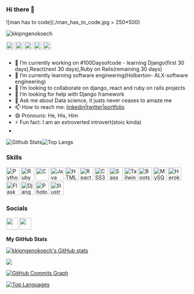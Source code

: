 ### Hi there 👋
![man has to code](./man_has_to_code.jpg = 250*500)

<!--**kkipngenokoech/kkipngenokoech** is a ✨ _special_ ✨ repository because its `README.md` (this file) appears on your GitHub profile.

Here are some ideas to get you started:-->
<p align="left"> <img src="https://komarev.com/ghpvc/?username=kkipngenokoech&label=Views&color=blue&style=plastic" alt="kkipngenokoech" /> </p>

<a href="https://www.linkedin.com/in/kkipngenokoech/">
  <img align="left" alt="kipngeno koech's LinkedIn" width="22px" src="https://cdn.jsdelivr.net/npm/simple-icons@v3/icons/linkedin.svg" />
</a>
<a href="https://github.com/kkipngenokoech">
  <img align="left" alt="kipngeno koech's Github" width="22px" src="https://cdn.jsdelivr.net/npm/simple-icons@v3/icons/github.svg" />
</a>
<a href="https://t.me/The_broken_vessel">
  <img align="left" alt="kipngeno koech's Telegram" width="22px" src="https://cdn.jsdelivr.net/npm/simple-icons@v3/icons/telegram.svg" />
</a>
<a href="https://instagram.com/kkipngenokoech/">
  <img align="left" alt="kipngeno koech's Instagram" width="22px" src="https://cdn.jsdelivr.net/npm/simple-icons@v3/icons/instagram.svg" />
</a>
<a href="https://web.facebook.com/kipngeno.koech.1422/">
  <img align="left" alt="kipngeno koech's Facebook" width="22px" src="https://cdn.jsdelivr.net/npm/simple-icons@v3/icons/facebook.svg" />
</a>
<br/>
<br/>

- 🔭 I’m currently working on #100Daysofcode - learning Django(first 30 days),React(next 30 days),Ruby on Rails(remaining 30 days)
- 🌱 I’m currently learning software engineering(Holberton- ALX-software engineering)
- 👯 I’m looking to collaborate on django, react and ruby on rails projects
- 🤔 I’m looking for help with Django framework
- 💬 Ask me about Data science, it justs never ceases to amaze me
- 📫 How to reach me: [linkedin](https://www.linkedin.com/in/kkipngenokoech/)|[twitter](https://twitter.com/Kkipngeno_koech)|[portfolio](https://kipngenokoech.netlify.app/)
- 😄 Pronouns: He, His, Him
- ⚡ Fun fact: I am an extroverted introvert(stoic kinda)
- 
<!-- ![Spotify](https://img.shields.io/badge/Spotify-1ED760?style=for-the-badge&logo=spotify&logoColor=white)

![Alt text](https://spotify-recently-played-readme.vercel.app/api?user=05gb65508cp615ob6lqx4bix7)
<img align="left" alt="Spotify" src="https://spotify-recently-played-readme.vercel.app/api?user=05gb65508cp615ob6lqx4bix7" /> -->

![Github Stats](https://github-readme-stats.vercel.app/api?username=kkipngenokoech&count_private=true&show_icons=true&include_all_commits=true&theme=buefy&hide_border=true)![Top Langs](https://github-readme-stats.vercel.app/api/top-langs/?username=kkipngenokoech&hide=TeX&layout=compact&theme=buefy&hide_border=true) 

### Skills

<p align="left">
<a href="https://www.python.org/" target="_blank" rel="noreferrer"><img src="https://raw.githubusercontent.com/danielcranney/readme-generator/main/public/icons/skills/python-colored.svg" width="36" height="36" alt="Python" /></a>
<a href="https://www.ruby-lang.org/en/" target="_blank" rel="noreferrer"><img src="https://raw.githubusercontent.com/danielcranney/readme-generator/main/public/icons/skills/ruby-colored.svg" width="36" height="36" alt="Ruby" /></a>
<a href="https://docs.microsoft.com/en-us/cpp/?view=msvc-170" target="_blank" rel="noreferrer"><img src="https://raw.githubusercontent.com/danielcranney/readme-generator/main/public/icons/skills/c-colored.svg" width="36" height="36" alt="C" /></a>
<a href="https://www.oracle.com/java/" target="_blank" rel="noreferrer"><img src="https://raw.githubusercontent.com/danielcranney/readme-generator/main/public/icons/skills/java-colored.svg" width="36" height="36" alt="Java" /></a>
<a href="https://developer.mozilla.org/en-US/docs/Glossary/HTML5" target="_blank" rel="noreferrer"><img src="https://raw.githubusercontent.com/danielcranney/readme-generator/main/public/icons/skills/html5-colored.svg" width="36" height="36" alt="HTML5" /></a>
<a href="https://reactjs.org/" target="_blank" rel="noreferrer"><img src="https://raw.githubusercontent.com/danielcranney/readme-generator/main/public/icons/skills/react-colored.svg" width="36" height="36" alt="React" /></a>
<a href="https://www.w3.org/TR/CSS/#css" target="_blank" rel="noreferrer"><img src="https://raw.githubusercontent.com/danielcranney/readme-generator/main/public/icons/skills/css3-colored.svg" width="36" height="36" alt="CSS3" /></a>
<a href="https://sass-lang.com/" target="_blank" rel="noreferrer"><img src="https://raw.githubusercontent.com/danielcranney/readme-generator/main/public/icons/skills/sass-colored.svg" width="36" height="36" alt="Sass" /></a>
<a href="https://tailwindcss.com/" target="_blank" rel="noreferrer"><img src="https://raw.githubusercontent.com/danielcranney/readme-generator/main/public/icons/skills/tailwindcss-colored.svg" width="36" height="36" alt="TailwindCSS" /></a>
<a href="https://getbootstrap.com/" target="_blank" rel="noreferrer"><img src="https://raw.githubusercontent.com/danielcranney/readme-generator/main/public/icons/skills/bootstrap-colored.svg" width="36" height="36" alt="Bootstrap" /></a>
<a href="https://www.mysql.com/" target="_blank" rel="noreferrer"><img src="https://raw.githubusercontent.com/danielcranney/readme-generator/main/public/icons/skills/mysql-colored.svg" width="36" height="36" alt="MySQL" /></a>
<a href="https://www.heroku.com/" target="_blank" rel="noreferrer"><img src="https://raw.githubusercontent.com/danielcranney/readme-generator/main/public/icons/skills/heroku-colored.svg" width="36" height="36" alt="Heroku" /></a>
<a href="https://flask.palletsprojects.com/en/2.0.x/" target="_blank" rel="noreferrer"><img src="https://raw.githubusercontent.com/danielcranney/readme-generator/main/public/icons/skills/flask-colored.svg" width="36" height="36" alt="Flask" /></a>
<a href="https://www.djangoproject.com/" target="_blank" rel="noreferrer"><img src="https://raw.githubusercontent.com/danielcranney/readme-generator/main/public/icons/skills/django-colored.svg" width="36" height="36" alt="Django" /></a>
<a href="https://www.adobe.com/uk/products/photoshop.html" target="_blank" rel="noreferrer"><img src="https://raw.githubusercontent.com/danielcranney/readme-generator/main/public/icons/skills/photoshop-colored.svg" width="36" height="36" alt="Photoshop" /></a>
<a href="adobe.com/uk/products/illustrator.html" target="_blank" rel="noreferrer"><img src="https://raw.githubusercontent.com/danielcranney/readme-generator/main/public/icons/skills/illustrator-colored.svg" width="36" height="36" alt="Illustrator" /></a>
</p>

<!-- ![Visitor Badge](https://komarev.com/ghpvc/?username=Tr-reny&color=green)
### Languages and Tools -->

<!-- <img align="left" src="https://simpleicons.org/icons/laravel.svg" alt="Laravel" height="40px" />
<img align="left" src="https://simpleicons.org/icons/flutter.svg" alt="Flutter" height="40px" />
<img align="left" src="https://simpleicons.org/icons/html5.svg" alt="HTML5" height="40px" />
<img align="left" src="https://simpleicons.org/icons/css3.svg" alt="CSS3" height="40px" />
<img align="left" src="https://simpleicons.org/icons/visualstudiocode.svg" alt="VSCode" height="40px" />
<img align="left" src="https://simpleicons.org/icons/django" alt="JetBrains Tools" height="40px" />
<br /> -->

 ### Socials
                  
                  
 <p align="left">
                          
                         
<a href="https://www.linkedin.com/in/kkipngenokoech/" target="_blank" rel="noreferrer"><img src="https://raw.githubusercontent.com/danielcranney/readme-generator/main/public/icons/socials/linkedin.svg" width="32" height="32" /></a>
<a href="https://www.twitter.com/Kkipngeno_koech" target="_blank" rel="noreferrer"><img src="https://raw.githubusercontent.com/danielcranney/readme-generator/main/public/icons/socials/twitter.svg" width="32" height="32" /></a></p>

<b>My GitHub Stats</b>

<a href="http://www.github.com/kkipngenokoech"><img src="https://github-readme-stats.vercel.app/api?username=kkipngenokoech&show_icons=true&hide=&count_private=true&title_color=ffffff&text_color=ffffff&icon_color=3382ed&bg_color=000000&hide_border=true&show_icons=true" alt="kkipngenokoech's GitHub stats" /></a>

<a href="http://www.github.com/kkipngenokoech"><img src="https://github-readme-streak-stats.herokuapp.com/?user=kkipngenokoech&stroke=ffffff&background=000000&ring=ffffff&fire=ffffff&currStreakNum=ffffff&currStreakLabel=ffffff&sideNums=ffffff&sideLabels=ffffff&dates=ffffff&hide_border=true" /></a>

<a href="http://www.github.com/kkipngenokoech"><img src="https://activity-graph.herokuapp.com/graph?username=kkipngenokoech&bg_color=000000&color=ffffff&line=3382ed&point=ffffff&area_color=000000&area=true&hide_border=true&custom_title=GitHub%20Commits%20Graph" alt="GitHub Commits Graph" /></a>

<a href="https://github.com/kkipngenokoech" align="left"><img src="https://github-readme-stats.vercel.app/api/top-langs/?username=kkipngenokoech&langs_count=10&title_color=ffffff&text_color=ffffff&icon_color=3382ed&bg_color=000000&hide_border=true&locale=en&custom_title=Top%20%Languages" alt="Top Languages" /></a>
